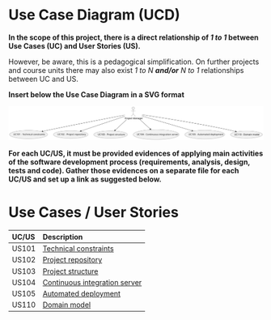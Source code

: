 # Use Case Diagram (UCD)

**In the scope of this project, there is a direct relationship of _1 to 1_ between Use Cases (UC) and User Stories (US).**

However, be aware, this is a pedagogical simplification. On further projects and course units there may also exist _1 to N **and/or** N to 1_ relationships between UC and US.

**Insert below the Use Case Diagram in a SVG format**

![Use Case Diagram](svg/use-case-diagram.svg)

**For each UC/US, it must be provided evidences of applying main activities of the software development process (requirements, analysis, design, tests and code). Gather those evidences on a separate file for each UC/US and set up a link as suggested below.**

# Use Cases / User Stories

| UC/US | Description                          |                   
|:------|:-------------------------------------|
| US101 | [Technical constraints](...)         |
| US102 | [Project repository](...)            |
| US103 | [Project structure](...)             |
| US104 | [Continuous integration server](...) |
| US105 | [Automated deployment](...)          |
| US110 | [Domain model](...)                  |
